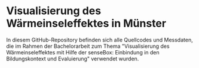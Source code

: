 # Visualisierung des Wärmeinseleffektes in Münster

In diesem GitHub-Repository befinden sich alle Quellcodes und Messdaten, die im Rahmen der Bachelorarbeit zum Thema "Visualisierung des Wärmeinseleffektes mit Hilfe der senseBox: Einbindung in den Bildungskontext und Evaluierung" verwendet wurden.

